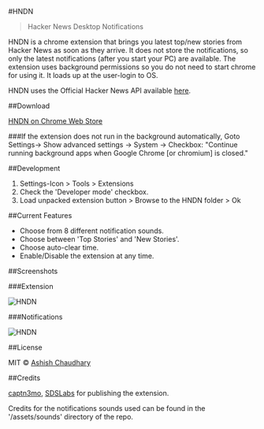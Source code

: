﻿#HNDN

>Hacker News Desktop Notifications

HNDN is a chrome extension that brings you latest top/new stories from Hacker News as soon as they arrive. It does not store the notifications, so only the latest notifications (after you start your PC) are available. The extension uses background permissions so you do not need to start chrome for using it. It loads up at the user-login to OS.

HNDN uses the Official Hacker News API available [here](https://github.com/HackerNews/API).

##Download

[HNDN on Chrome Web Store](https://chrome.google.com/webstore/detail/hndn/hkfhkpdkpjnbijpgfndjdghboghcplnc)

###If the extension does not run in the background automatically, Goto Settings-> Show advanced settings -> System -> Checkbox: "Continue running background apps when Google Chrome [or chromium] is closed."

##Development

1. Settings-Icon > Tools > Extensions
2. Check the 'Developer mode' checkbox.
3. Load unpacked extension button > Browse to the HNDN folder > Ok

##Current Features

* Choose from 8 different notification sounds.
* Choose between 'Top Stories' and 'New Stories'.
* Choose auto-clear time.
* Enable/Disable the extension at any time.

##Screenshots

###Extension

![HNDN](http://i.imgur.com/3d4x1vy.png)

###Notifications

![HNDN](http://i.imgur.com/l5u9Nt8.png)

##License

MIT © [Ashish Chaudhary](https://github.com/yankee101)

##Credits

[captn3mo](https://github.com/captn3m0), [SDSLabs](https://github.com/sdslabs) for publishing the extension.

Credits for the notifications sounds used can be found in the '/assets/sounds' directory of the repo.
